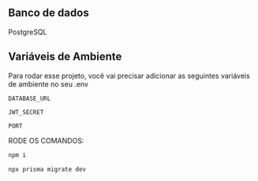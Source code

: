 ## Banco de dados
   PostgreSQL
## Variáveis de Ambiente

Para rodar esse projeto, você vai precisar adicionar as seguintes variáveis de ambiente no seu .env

`DATABASE_URL`

`JWT_SECRET`

`PORT`

RODE OS COMANDOS:

```bash
npm i

npx prisma migrate dev
```

